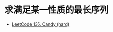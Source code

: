 
# 求满足某一性质的最长序列

- [LeetCode 135. Candy (hard)](https://github.com/muyids/leetcode/blob/master/algorithms/101-200/135.candy.md)

